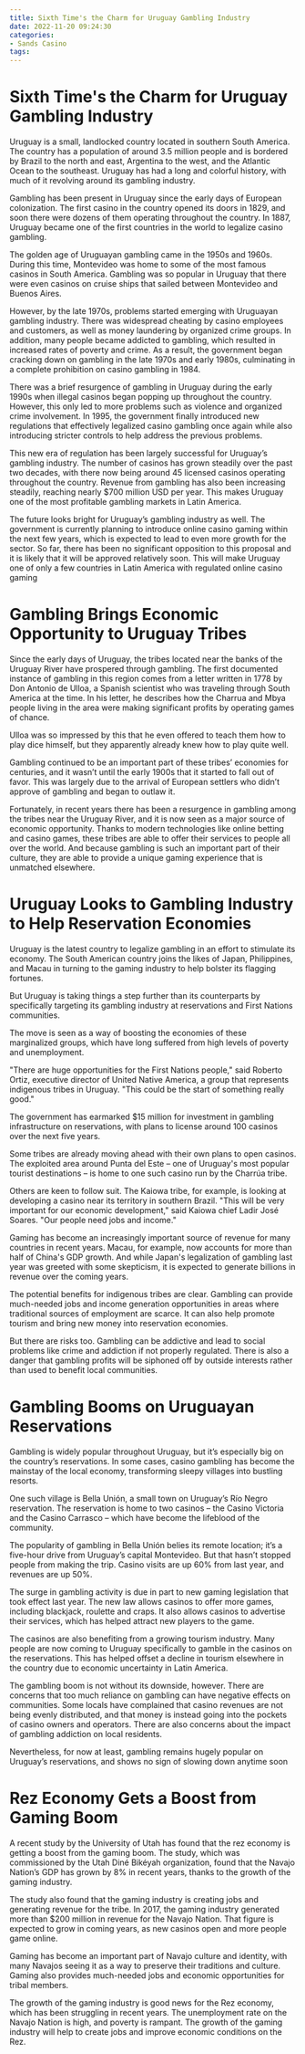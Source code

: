 ```yaml
---
title: Sixth Time's the Charm for Uruguay Gambling Industry 
date: 2022-11-20 09:24:30
categories:
- Sands Casino
tags:
---
```



#  Sixth Time's the Charm for Uruguay Gambling Industry 

Uruguay is a small, landlocked country located in southern South America. The country has a population of around 3.5 million people and is bordered by Brazil to the north and east, Argentina to the west, and the Atlantic Ocean to the southeast. Uruguay has had a long and colorful history, with much of it revolving around its gambling industry.

Gambling has been present in Uruguay since the early days of European colonization. The first casino in the country opened its doors in 1829, and soon there were dozens of them operating throughout the country. In 1887, Uruguay became one of the first countries in the world to legalize casino gambling.

The golden age of Uruguayan gambling came in the 1950s and 1960s. During this time, Montevideo was home to some of the most famous casinos in South America. Gambling was so popular in Uruguay that there were even casinos on cruise ships that sailed between Montevideo and Buenos Aires.

However, by the late 1970s, problems started emerging with Uruguayan gambling industry. There was widespread cheating by casino employees and customers, as well as money laundering by organized crime groups. In addition, many people became addicted to gambling, which resulted in increased rates of poverty and crime. As a result, the government began cracking down on gambling in the late 1970s and early 1980s, culminating in a complete prohibition on casino gambling in 1984.

There was a brief resurgence of gambling in Uruguay during the early 1990s when illegal casinos began popping up throughout the country. However, this only led to more problems such as violence and organized crime involvement. In 1995, the government finally introduced new regulations that effectively legalized casino gambling once again while also introducing stricter controls to help address the previous problems.

This new era of regulation has been largely successful for Uruguay’s gambling industry. The number of casinos has grown steadily over the past two decades, with there now being around 45 licensed casinos operating throughout the country. Revenue from gambling has also been increasing steadily, reaching nearly $700 million USD per year. This makes Uruguay one of the most profitable gambling markets in Latin America.

The future looks bright for Uruguay’s gambling industry as well. The government is currently planning to introduce online casino gaming within the next few years, which is expected to lead to even more growth for the sector. So far, there has been no significant opposition to this proposal and it is likely that it will be approved relatively soon. This will make Uruguay one of only a few countries in Latin America with regulated online casino gaming

#  Gambling Brings Economic Opportunity to Uruguay Tribes 

Since the early days of Uruguay, the tribes located near the banks of the Uruguay River have prospered through gambling. The first documented instance of gambling in this region comes from a letter written in 1778 by Don Antonio de Ulloa, a Spanish scientist who was traveling through South America at the time. In his letter, he describes how the Charrua and Mbya people living in the area were making significant profits by operating games of chance.

Ulloa was so impressed by this that he even offered to teach them how to play dice himself, but they apparently already knew how to play quite well.

Gambling continued to be an important part of these tribes’ economies for centuries, and it wasn’t until the early 1900s that it started to fall out of favor. This was largely due to the arrival of European settlers who didn’t approve of gambling and began to outlaw it.

Fortunately, in recent years there has been a resurgence in gambling among the tribes near the Uruguay River, and it is now seen as a major source of economic opportunity. Thanks to modern technologies like online betting and casino games, these tribes are able to offer their services to people all over the world. And because gambling is such an important part of their culture, they are able to provide a unique gaming experience that is unmatched elsewhere.

#  Uruguay Looks to Gambling Industry to Help Reservation Economies 

Uruguay is the latest country to legalize gambling in an effort to stimulate its economy. The South American country joins the likes of Japan, Philippines, and Macau in turning to the gaming industry to help bolster its flagging fortunes.

But Uruguay is taking things a step further than its counterparts by specifically targeting its gambling industry at reservations and First Nations communities.

The move is seen as a way of boosting the economies of these marginalized groups, which have long suffered from high levels of poverty and unemployment.

"There are huge opportunities for the First Nations people," said Roberto Ortiz, executive director of United Native America, a group that represents indigenous tribes in Uruguay. "This could be the start of something really good."

The government has earmarked $15 million for investment in gambling infrastructure on reservations, with plans to license around 100 casinos over the next five years.

Some tribes are already moving ahead with their own plans to open casinos. The exploited area around Punta del Este – one of Uruguay's most popular tourist destinations – is home to one such casino run by the Charrúa tribe.

Others are keen to follow suit. The Kaiowa tribe, for example, is looking at developing a casino near its territory in southern Brazil. "This will be very important for our economic development," said Kaiowa chief Ladir José Soares. "Our people need jobs and income."


 Gaming has become an increasingly important source of revenue for many countries in recent years. Macau, for example, now accounts for more than half of China's GDP growth. And while Japan's legalization of gambling last year was greeted with some skepticism, it is expected to generate billions in revenue over the coming years.

The potential benefits for indigenous tribes are clear. Gambling can provide much-needed jobs and income generation opportunities in areas where traditional sources of employment are scarce. It can also help promote tourism and bring new money into reservation economies.

But there are risks too. Gambling can be addictive and lead to social problems like crime and addiction if not properly regulated. There is also a danger that gambling profits will be siphoned off by outside interests rather than used to benefit local communities.

#  Gambling Booms on Uruguayan Reservations 

Gambling is widely popular throughout Uruguay, but it’s especially big on the country’s reservations. In some cases, casino gambling has become the mainstay of the local economy, transforming sleepy villages into bustling resorts.

One such village is Bella Unión, a small town on Uruguay’s Río Negro reservation. The reservation is home to two casinos – the Casino Victoria and the Casino Carrasco – which have become the lifeblood of the community. 

The popularity of gambling in Bella Unión belies its remote location; it’s a five-hour drive from Uruguay’s capital Montevideo. But that hasn’t stopped people from making the trip. Casino visits are up 60% from last year, and revenues are up 50%. 

The surge in gambling activity is due in part to new gaming legislation that took effect last year. The new law allows casinos to offer more games, including blackjack, roulette and craps. It also allows casinos to advertise their services, which has helped attract new players to the game. 

The casinos are also benefiting from a growing tourism industry. Many people are now coming to Uruguay specifically to gamble in the casinos on the reservations. This has helped offset a decline in tourism elsewhere in the country due to economic uncertainty in Latin America. 

The gambling boom is not without its downside, however. There are concerns that too much reliance on gambling can have negative effects on communities. Some locals have complained that casino revenues are not being evenly distributed, and that money is instead going into the pockets of casino owners and operators. There are also concerns about the impact of gambling addiction on local residents. 

 Nevertheless, for now at least, gambling remains hugely popular on Uruguay’s reservations, and shows no sign of slowing down anytime soon

#  Rez Economy Gets a Boost from Gaming Boom

A recent study by the University of Utah has found that the rez economy is getting a boost from the gaming boom. The study, which was commissioned by the Utah Diné Bikéyah organization, found that the Navajo Nation’s GDP has grown by 8% in recent years, thanks to the growth of the gaming industry.

The study also found that the gaming industry is creating jobs and generating revenue for the tribe. In 2017, the gaming industry generated more than $200 million in revenue for the Navajo Nation. That figure is expected to grow in coming years, as new casinos open and more people game online.

Gaming has become an important part of Navajo culture and identity, with many Navajos seeing it as a way to preserve their traditions and culture. Gaming also provides much-needed jobs and economic opportunities for tribal members.

The growth of the gaming industry is good news for the Rez economy, which has been struggling in recent years. The unemployment rate on the Navajo Nation is high, and poverty is rampant. The growth of the gaming industry will help to create jobs and improve economic conditions on the Rez.